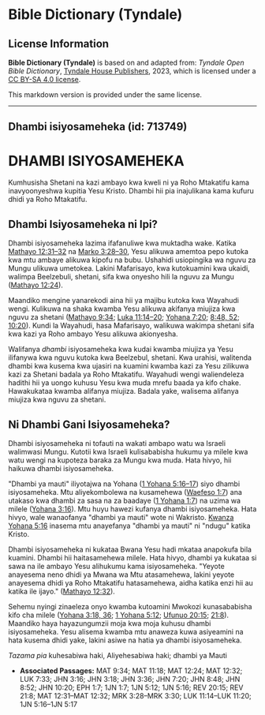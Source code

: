 # Bible Dictionary (Tyndale)

## License Information

**Bible Dictionary (Tyndale)** is based on and adapted from: _Tyndale Open Bible Dictionary_, [Tyndale House Publishers](https://tyndaleopenresources.com/), 2023, which is licensed under a [CC BY-SA 4.0 license](https://creativecommons.org/licenses/by-sa/4.0/legalcode.en).

This markdown version is provided under the same license.



--------------------------------

## Dhambi isiyosameheka (id: 713749)

DHAMBI ISIYOSAMEHEKA
====================

Kumhusisha Shetani na kazi ambayo kwa kweli ni ya Roho Mtakatifu kama inavyoonyeshwa kupitia Yesu Kristo. Dhambi hii pia inajulikana kama kufuru dhidi ya Roho Mtakatifu.

Dhambi Isiyosameheka ni Ipi?
----------------------------

Dhambi isiyosameheka lazima ifafanuliwe kwa muktadha wake. Katika [Mathayo 12:31–32](https://ref.ly/Matt12:31-Matt12:32) na [Marko 3:28–30](https://ref.ly/Mark3:28-Mark3:30), Yesu alikuwa amemtoa pepo kutoka kwa mtu ambaye alikuwa kipofu na bubu. Ushahidi usiopingika wa nguvu za Mungu ulikuwa umetokea. Lakini Mafarisayo, kwa kutokuamini kwa ukaidi, walimpa Beelzebuli, shetani, sifa kwa onyesho hili la nguvu za Mungu ([Mathayo 12:24](https://ref.ly/Matt12:24)).

Maandiko mengine yanarekodi aina hii ya majibu kutoka kwa Wayahudi wengi. Kulikuwa na shaka kwamba Yesu alikuwa akifanya miujiza kwa nguvu za shetani ([Mathayo 9:34](https://ref.ly/Matt9:34); [Luka 11:14–20](https://ref.ly/Luke11:14-Luke11:20); [Yohana 7:20](https://ref.ly/John7:20); [8:48, 52](https://ref.ly/John8:48,John8:52); [10:20](https://ref.ly/John10:20)). Kundi la Wayahudi, hasa Mafarisayo, walikuwa wakimpa shetani sifa kwa kazi ya Roho ambayo Yesu alikuwa akionyesha.

Walifanya *dhambi* isiyosameheka kwa kudai kwamba miujiza ya Yesu ilifanywa kwa nguvu kutoka kwa Beelzebul, shetani. Kwa urahisi, walitenda dhambi kwa kusema kwa ujasiri na kuamini kwamba kazi za Yesu zilikuwa kazi za Shetani badala ya Roho Mtakatifu. Wayahudi wengi waliendeleza hadithi hii ya uongo kuhusu Yesu kwa muda mrefu baada ya kifo chake. Hawakukataa kwamba alifanya miujiza. Badala yake, walisema alifanya miujiza kwa nguvu za shetani.

Ni Dhambi Gani Isiyosameheka?
-----------------------------

Dhambi isiyosameheka ni tofauti na wakati ambapo watu wa Israeli walimwasi Mungu. Kutotii kwa Israeli kulisababisha hukumu ya milele kwa watu wengi na kupoteza baraka za Mungu kwa muda. Hata hivyo, hii haikuwa dhambi isiyosameheka.

"Dhambi ya mauti" iliyotajwa na Yohana ([1 Yohana 5:16–17](https://ref.ly/1John5:16-1John5:17)) siyo dhambi isiyosameheka. Mtu aliyekombolewa na kusamehewa ([Waefeso 1:7](https://ref.ly/Eph1:7)) ana utakaso kwa dhambi za sasa na za baadaye ([1 Yohana 1:7](https://ref.ly/1John1:7)) na uzima wa milele ([Yohana 3:16](https://ref.ly/John3:16)). Mtu huyu hawezi kufanya dhambi isiyosameheka. Hata hivyo, wale wanaofanya "dhambi ya mauti" wote ni Wakristo. [Kwanza Yohana 5:16](https://ref.ly/1John5:16) inasema mtu anayefanya "dhambi ya mauti" ni "ndugu" katika Kristo.

Dhambi isiyosameheka ni kukataa Bwana Yesu hadi mkataa anapokufa bila kuamini. Dhambi hii haitasamehewa milele. Hata hivyo, dhambi ya kukataa si sawa na ile ambayo Yesu alihukumu kama isiyosameheka. "Yeyote anayesema neno dhidi ya Mwana wa Mtu atasamehewa, lakini yeyote anayesema dhidi ya Roho Mtakatifu hatasamehewa, aidha katika enzi hii au katika ile ijayo." ([Mathayo 12:32](https://ref.ly/Matt12:32)).

Sehemu nyingi zinaeleza onyo kwamba kutoamini Mwokozi kunasababisha kifo cha milele ([Yohana 3:18, 36](https://ref.ly/John3:18,John3:36); [1 Yohana 5:12](https://ref.ly/1John5:12); [Ufunuo 20:15](https://ref.ly/Rev20:15); [21:8](https://ref.ly/Rev21:8)). Maandiko haya hayazungumzii moja kwa moja kuhusu dhambi isiyosameheka. Yesu alisema kwamba mtu anaweza kuwa asiyeamini na hata kusema dhidi yake, lakini asiwe na hatia ya dhambi isiyosameheka.

*Tazama pia* kuhesabiwa haki, Aliyehesabiwa haki; dhambi ya Mauti

* **Associated Passages:** MAT 9:34; MAT 11:18; MAT 12:24; MAT 12:32; LUK 7:33; JHN 3:16; JHN 3:18; JHN 3:36; JHN 7:20; JHN 8:48; JHN 8:52; JHN 10:20; EPH 1:7; 1JN 1:7; 1JN 5:12; 1JN 5:16; REV 20:15; REV 21:8; MAT 12:31–MAT 12:32; MRK 3:28–MRK 3:30; LUK 11:14–LUK 11:20; 1JN 5:16–1JN 5:17

